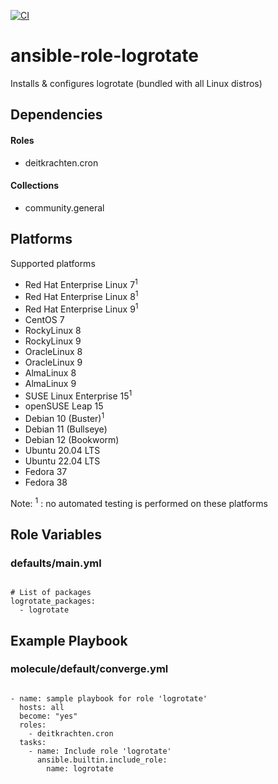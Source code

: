 [![CI](https://github.com/de-it-krachten/ansible-role-logrotate/workflows/CI/badge.svg?event=push)](https://github.com/de-it-krachten/ansible-role-logrotate/actions?query=workflow%3ACI)


# ansible-role-logrotate

Installs & configures logrotate (bundled with all Linux distros)



## Dependencies

#### Roles
- deitkrachten.cron

#### Collections
- community.general

## Platforms

Supported platforms

- Red Hat Enterprise Linux 7<sup>1</sup>
- Red Hat Enterprise Linux 8<sup>1</sup>
- Red Hat Enterprise Linux 9<sup>1</sup>
- CentOS 7
- RockyLinux 8
- RockyLinux 9
- OracleLinux 8
- OracleLinux 9
- AlmaLinux 8
- AlmaLinux 9
- SUSE Linux Enterprise 15<sup>1</sup>
- openSUSE Leap 15
- Debian 10 (Buster)<sup>1</sup>
- Debian 11 (Bullseye)
- Debian 12 (Bookworm)
- Ubuntu 20.04 LTS
- Ubuntu 22.04 LTS
- Fedora 37
- Fedora 38

Note:
<sup>1</sup> : no automated testing is performed on these platforms

## Role Variables
### defaults/main.yml
<pre><code>
# List of packages
logrotate_packages:
  - logrotate
</pre></code>




## Example Playbook
### molecule/default/converge.yml
<pre><code>
- name: sample playbook for role 'logrotate'
  hosts: all
  become: "yes"
  roles:
    - deitkrachten.cron
  tasks:
    - name: Include role 'logrotate'
      ansible.builtin.include_role:
        name: logrotate
</pre></code>
